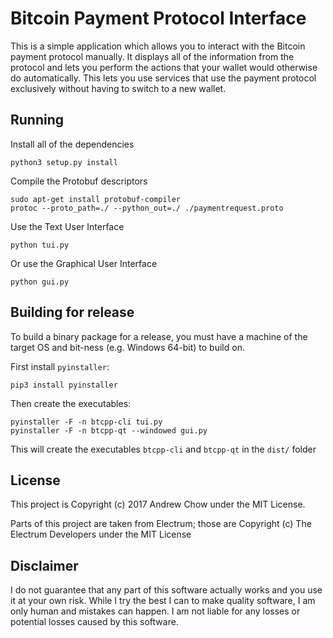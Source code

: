 # Bitcoin Payment Protocol Interface

This is a simple application which allows you to interact with the Bitcoin payment protocol manually. It displays all of the information from the protocol and lets you perform the actions that your wallet would otherwise do automatically. This lets you use services that use the payment protocol exclusively without having to switch to a new wallet.

## Running

Install all of the dependencies

    python3 setup.py install
    
Compile the Protobuf descriptors

    sudo apt-get install protobuf-compiler
    protoc --proto_path=./ --python_out=./ ./paymentrequest.proto

Use the Text User Interface

    python tui.py

Or use the Graphical User Interface

    python gui.py

## Building for release

To build a binary package for a release, you must have a machine of the target OS and bit-ness (e.g. Windows 64-bit) to build on.

First install `pyinstaller`:

    pip3 install pyinstaller

Then create the executables:

    pyinstaller -F -n btcpp-cli tui.py
    pyinstaller -F -n btcpp-qt --windowed gui.py

This will create the executables `btcpp-cli` and `btcpp-qt` in the `dist/` folder

## License

This project is Copyright (c) 2017 Andrew Chow under the MIT License.

Parts of this project are taken from Electrum; those are Copyright (c) The Electrum Developers under the MIT License

## Disclaimer

I do not guarantee that any part of this software actually works and you use it at your own risk. While I try the best I can to make quality software, I am only human and mistakes can happen. I am not liable for any losses or potential losses caused by this software.
